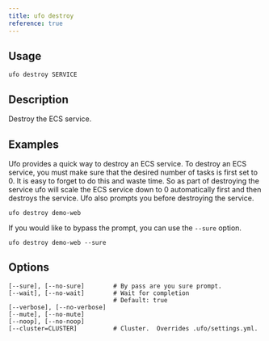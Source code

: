 ```yaml
---
title: ufo destroy
reference: true
---
```


## Usage

    ufo destroy SERVICE

## Description

Destroy the ECS service.

## Examples

Ufo provides a quick way to destroy an ECS service. To destroy an ECS service, you must make sure that the desired number of tasks is first set to 0. It is easy to forget to do this and waste time. So as part of destroying the service ufo will scale the ECS service down to 0 automatically first and then destroys the service.  Ufo also prompts you before destroying the service.

    ufo destroy demo-web

If you would like to bypass the prompt, you can use the `--sure` option.

    ufo destroy demo-web --sure


## Options

```
[--sure], [--no-sure]        # By pass are you sure prompt.
[--wait], [--no-wait]        # Wait for completion
                             # Default: true
[--verbose], [--no-verbose]  
[--mute], [--no-mute]        
[--noop], [--no-noop]        
[--cluster=CLUSTER]          # Cluster.  Overrides .ufo/settings.yml.
```

